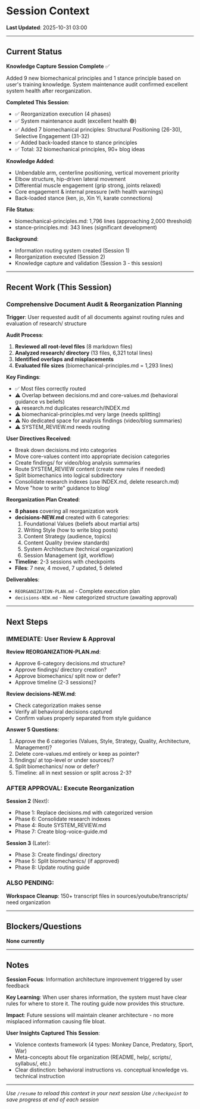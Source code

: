 # Session Context

**Last Updated**: 2025-10-31 03:00

---

## Current Status

**Knowledge Capture Session Complete** ✅

Added 9 new biomechanical principles and 1 stance principle based on user's training knowledge. System maintenance audit confirmed excellent system health after reorganization.

**Completed This Session**:
- ✅ Reorganization execution (4 phases)
- ✅ System maintenance audit (excellent health 🟢)
- ✅ Added 7 biomechanical principles: Structural Positioning (26-30), Selective Engagement (31-32)
- ✅ Added back-loaded stance to stance principles
- ✅ Total: 32 biomechanical principles, 90+ blog ideas

**Knowledge Added**:
- Unbendable arm, centerline positioning, vertical movement priority
- Elbow structure, hip-driven lateral movement
- Differential muscle engagement (grip strong, joints relaxed)
- Core engagement & internal pressure (with health warnings)
- Back-loaded stance (ken, jo, Xin Yi, karate connections)

**File Status**:
- biomechanical-principles.md: 1,796 lines (approaching 2,000 threshold)
- stance-principles.md: 343 lines (significant development)

**Background**:
- Information routing system created (Session 1)
- Reorganization executed (Session 2)
- Knowledge capture and validation (Session 3 - this session)

---

## Recent Work (This Session)

### Comprehensive Document Audit & Reorganization Planning

**Trigger**: User requested audit of all documents against routing rules and evaluation of research/ structure

**Audit Process**:
1. **Reviewed all root-level files** (8 markdown files)
2. **Analyzed research/ directory** (13 files, 6,321 total lines)
3. **Identified overlaps and misplacements**
4. **Evaluated file sizes** (biomechanical-principles.md = 1,293 lines)

**Key Findings**:
- ✅ Most files correctly routed
- ⚠️ Overlap between decisions.md and core-values.md (behavioral guidance vs beliefs)
- ⚠️ research.md duplicates research/INDEX.md
- ⚠️ biomechanical-principles.md very large (needs splitting)
- ⚠️ No dedicated space for analysis findings (video/blog summaries)
- ⚠️ SYSTEM_REVIEW.md needs routing

**User Directives Received**:
- Break down decisions.md into categories
- Move core-values content into appropriate decision categories
- Create findings/ for video/blog analysis summaries
- Route SYSTEM_REVIEW content (create new rules if needed)
- Split biomechanics into logical subdirectory
- Consolidate research indexes (use INDEX.md, delete research.md)
- Move "how to write" guidance to blog/

**Reorganization Plan Created**:
- **8 phases** covering all reorganization work
- **decisions-NEW.md** created with 6 categories:
  1. Foundational Values (beliefs about martial arts)
  2. Writing Style (how to write blog posts)
  3. Content Strategy (audience, topics)
  4. Content Quality (review standards)
  5. System Architecture (technical organization)
  6. Session Management (git, workflow)
- **Timeline**: 2-3 sessions with checkpoints
- **Files**: 7 new, 4 moved, 7 updated, 5 deleted

**Deliverables**:
- `REORGANIZATION-PLAN.md` - Complete execution plan
- `decisions-NEW.md` - New categorized structure (awaiting approval)

---

## Next Steps

### IMMEDIATE: User Review & Approval

**Review REORGANIZATION-PLAN.md**:
- Approve 6-category decisions.md structure?
- Approve findings/ directory creation?
- Approve biomechanics/ split now or defer?
- Approve timeline (2-3 sessions)?

**Review decisions-NEW.md**:
- Check categorization makes sense
- Verify all behavioral decisions captured
- Confirm values properly separated from style guidance

**Answer 5 Questions**:
1. Approve the 6 categories (Values, Style, Strategy, Quality, Architecture, Management)?
2. Delete core-values.md entirely or keep as pointer?
3. findings/ at top-level or under sources/?
4. Split biomechanics/ now or defer?
5. Timeline: all in next session or split across 2-3?

### AFTER APPROVAL: Execute Reorganization

**Session 2** (Next):
- Phase 1: Replace decisions.md with categorized version
- Phase 6: Consolidate research indexes
- Phase 4: Route SYSTEM_REVIEW.md
- Phase 7: Create blog-voice-guide.md

**Session 3** (Later):
- Phase 3: Create findings/ directory
- Phase 5: Split biomechanics/ (if approved)
- Phase 8: Update routing guide

### ALSO PENDING:

**Workspace Cleanup**: 150+ transcript files in sources/youtube/transcripts/ need organization

---

## Blockers/Questions

**None currently**

---

## Notes

**Session Focus**: Information architecture improvement triggered by user feedback

**Key Learning**: When user shares information, the system must have clear rules for where to store it. The routing guide now provides this structure.

**Impact**: Future sessions will maintain cleaner architecture - no more misplaced information causing file bloat.

**User Insights Captured This Session**:
- Violence contexts framework (4 types: Monkey Dance, Predatory, Sport, War)
- Meta-concepts about file organization (README, help/, scripts/, syllabus/, etc.)
- Clear distinction: behavioral instructions vs. conceptual knowledge vs. technical instruction

---

*Use `/resume` to reload this context in your next session*
*Use `/checkpoint` to save progress at end of each session*
